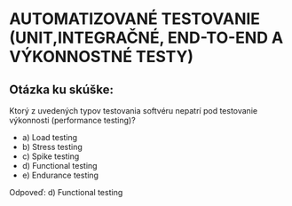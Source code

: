# AUTOMATIZOVANÉ TESTOVANIE (UNIT,INTEGRAČNÉ, END-TO-END A VÝKONNOSTNÉ TESTY)
## Otázka ku skúške:
Ktorý z uvedených typov testovania softvéru nepatrí pod testovanie výkonnosti (performance testing)?
- a) Load testing
- b) Stress testing
- c) Spike testing
- d) Functional testing
- e) Endurance testing

Odpoveď: d) Functional testing
